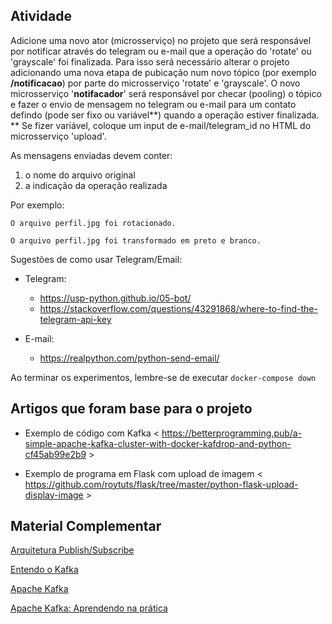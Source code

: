 ## Atividade

Adicione uma novo ator (microsserviço) no projeto que será responsável por notificar através do telegram ou e-mail que a operação do 'rotate' ou 'grayscale' foi finalizada. Para isso será necessário alterar o projeto adicionando uma nova etapa de pubicação num novo tópico (por exemplo **/notificacao**) por parte do microsserviço 'rotate' e 'grayscale'. O novo microsserviço '**notifacador**' será responsável por checar (pooling) o tópico e fazer o envio de mensagem no telegram ou e-mail para um contato defindo (pode ser fixo ou variável**) quando a operação estiver finalizada. 
** Se fizer variável, coloque um input de e-mail/telegram_id no HTML do microsserviço 'upload'. 

As mensagens enviadas devem conter:
  1. o nome do arquivo original
  2. a indicação da operação realizada

Por exemplo: 
```
O arquivo perfil.jpg foi rotacionado.
```
```
O arquivo perfil.jpg foi transformado em preto e branco.
```

Sugestões de como usar Telegram/Email: 

* Telegram: 
   * https://usp-python.github.io/05-bot/
   * https://stackoverflow.com/questions/43291868/where-to-find-the-telegram-api-key
  
* E-mail:
   * https://realpython.com/python-send-email/

Ao terminar os experimentos, lembre-se de executar ```docker-compose down```


## Artigos que foram base para o projeto

- Exemplo de código com Kafka < https://betterprogramming.pub/a-simple-apache-kafka-cluster-with-docker-kafdrop-and-python-cf45ab99e2b9 >

- Exemplo de programa em Flask com upload de imagem < https://github.com/roytuts/flask/tree/master/python-flask-upload-display-image >

## Material Complementar

[Arquitetura Publish/Subscribe](https://engsoftmoderna.info/cap7.html#arquiteturas-publishsubscribe)

[Entendo o Kafka](https://vepo.medium.com/entendendo-o-kafka-bf64169e421f)

[Apache Kafka](https://medium.com/trainingcenter/apache-kafka-838882261e83)

[Apache Kafka: Aprendendo na prática](https://medium.com/trainingcenter/apache-kafka-codifica%C3%A7%C3%A3o-na-pratica-9c6a4142a08f)
